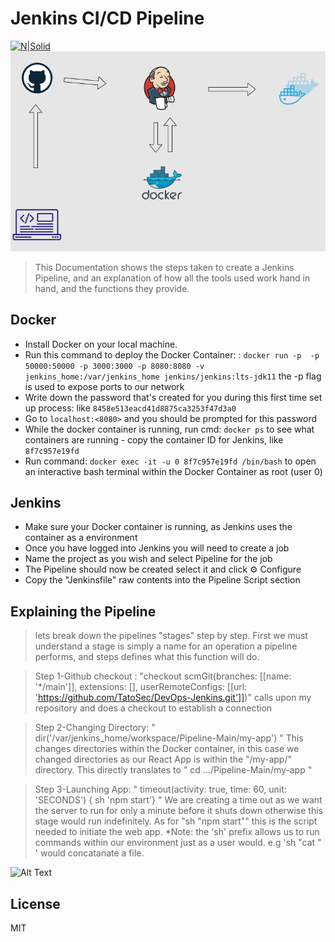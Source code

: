 # Jenkins CI/CD Pipeline

[![N|Solid](https://cldup.com/dTxpPi9lDf.thumb.png)](https://nodesource.com/products/nsolid)
<img src="my-app\public\CI_CD diagram.drawio.png"></img>




>This Documentation shows the steps taken to create a Jenkins Pipeline, and an explanation of how all the tools used work hand in hand, and the functions they provide.


## Docker

* Install Docker on your local machine.
* Run this command to deploy the Docker Container: : `docker run -p  -p 50000:50000 -p 3000:3000 -p 8080:8080 -v jenkins_home:/var/jenkins_home jenkins/jenkins:lts-jdk11` the -p flag is used to expose ports to our network
* Write down the password that's created for you during this first time set up process: like `8458e513eacd41d8875ca3253f47d3a0`
* Go to `localhost:<8080>` and you should be prompted for this password 
* While the docker container is running, run cmd: `docker ps` to see what containers are running - copy the container ID for Jenkins, like `8f7c957e19fd`
* Run command: `docker exec -it -u 0 8f7c957e19fd /bin/bash` to open an interactive bash terminal within the Docker Container as root (user 0) 

## Jenkins
* Make sure your Docker container is running, as Jenkins uses the container as a environment
* Once you have logged into Jenkins you will need to create a job
* Name the project as you wish and select Pipeline for the job
* The Pipeline should now be created select it and click ⚙️ Configure
* Copy the "Jenkinsfile" raw contents into the Pipeline Script section

## Explaining the Pipeline

> lets break down the pipelines "stages" step by step. First we must understand a stage is simply  a name for an operation a pipeline performs, and steps defines what this function will do. 

> Step 1-Github checkout : "checkout scmGit(branches: [[name: '*/main']], extensions: [], userRemoteConfigs: [[url: 'https://github.com/TatoSec/DevOps-Jenkins.git']])" calls upon my repository and does a checkout to establish a connection

> Step 2-Changing Directory: " dir('/var/jenkins_home/workspace/Pipeline-Main/my-app') " This changes directories within the Docker container, in this case we changed directories as our React App is within the "/my-app/" directory. This directly translates to " cd  .../Pipeline-Main/my-app "

> Step 3-Launching App: " timeout(activity: true, time: 60, unit: 'SECONDS') {
    sh 'npm start'} " We are creating a time out as we want the server to run for only a minute before it shuts down otherwise this stage would run indefinitely. As for "sh "npm start"" this is the script needed to initiate the web app.
    *Note: the 'sh' prefix allows us to run commands within our environment just as a user would. e.g 'sh "cat <filename>" ' would concatanate a file.

![Alt Text]()



## License

MIT




